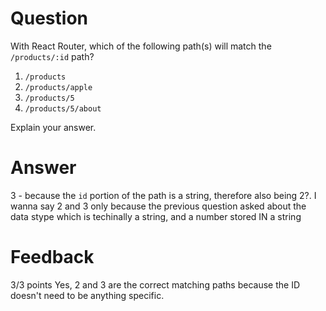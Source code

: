# Question

With React Router, which of the following path(s) will match the `/products/:id` path?

1. `/products`
2. `/products/apple`
3. `/products/5`
4. `/products/5/about`

Explain your answer.

# Answer
3 - because the `id` portion of the path is a string, therefore also being 2?. I wanna say 2 and 3 only because the previous question asked about the data stype which is techinally a string, and a number stored IN a string



# Feedback

3/3 points
Yes, 2 and 3 are the correct matching paths because the ID doesn't need to be anything specific.
